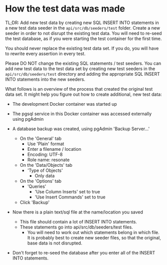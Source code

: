 
# How the test data was made

TL;DR: Add new test data by creating new SQL INSERT INTO statements in a new test data seeder in the `api/src/db/seeders/test` folder. Create a new seeder in order to not disrupt the existing test data. You will need to re-seed the test database, as if you were starting the test container for the first time.

You should never replace the existing test data set. If you do, you will have to rewrite every assertion in every test.

Please DO NOT change the existing SQL statements / test seeders. You can add new test data to the test data set by creating new test seeders in the `api/src/db/seeders/test` directory and adding the appropriate SQL INSERT INTO statements into the new seeders.

What follows is an overview of the process that created the original test data set. It might help you figure out how to create additional, new test data:

* The development Docker container was started up
* The pgsql service in this Docker container was accessed externally using pgAdmin
* A database backup was created, using pgAdmin 'Backup Server...'
  * On the 'General' tab
    * Use 'Plain' format
    * Enter a filename / location 
    * Encoding: UTF-8
    * Role name: resonate
  * On the 'Data/Objects' tab
    * 'Type of Objects'
      * Only data
  * On the 'Options' tab
    * 'Queries'
      * 'Use Column Inserts' set to true
      * 'Use Insert Commands' set to true
  * Click 'Backup'
* Now there is a plain text/sql file at the name/location you saved
  * This file should contain a lot of INSERT INTO statements.
  * These statements go into api/src/db/seeders/test files.
    * You will need to work out which statements belong in which file. It is probably best to create new seeder files, so that the original, base data is not disrupted.

* Don't forget to re-seed the database after you enter all of the INSERT INTO statements.